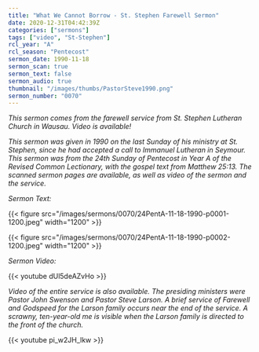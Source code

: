 ```yaml
---
title: "What We Cannot Borrow - St. Stephen Farewell Sermon"
date: 2020-12-31T04:42:39Z
categories: ["sermons"]
tags: ["video", "St-Stephen"]
rcl_year: "A"
rcl_season: "Pentecost"
sermon_date: 1990-11-18
sermon_scan: true
sermon_text: false
sermon_audio: true
thumbnail: "/images/thumbs/PastorSteve1990.png"
sermon_number: "0070"
---
```


_This sermon comes from the farewell service from St. Stephen Lutheran Church in Wausau.  Video is available!_

<!--more-->

_This sermon was given in 1990 on the last Sunday of his ministry at St. Stephen, since he had accepted a call to Immanuel Lutheran in Seymour.
This sermon was from the 24th Sunday of Pentecost in Year A of the Revised Common Lectionary, with the gospel text from Matthew 25:13. The scanned sermon pages are available, as well as video of the sermon and the service._

_Sermon Text:_

{{< figure src="/images/sermons/0070/24PentA-11-18-1990-p0001-1200.jpeg" width="1200" >}}

{{< figure src="/images/sermons/0070/24PentA-11-18-1990-p0002-1200.jpeg" width="1200" >}}

_Sermon Video:_

{{< youtube dUl5deAZvHo  >}}

_Video of the entire service is also available. The presiding ministers were Pastor John Swenson and Pastor Steve Larson. A brief service of Farewell and Godspeed for the Larson family occurs near the end of the service. A scrawny, ten-year-old me is visible when the Larson family is directed to the front of the church._

{{< youtube pi_w2JH_lkw  >}}


